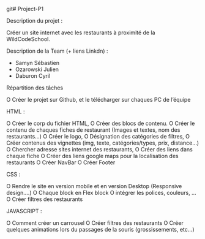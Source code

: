 git# Project-P1

Description du projet :

Créer un site internet avec les restaurants à proximité de la WildCodeSchool.

Description de la Team (+ liens Linkdn) :

- Samyn Sébastien
- Ozarowski Julien
- Daburon Cyril

Répartition des tâches

O Créer le projet sur Github, et le télécharger sur chaques PC de l’équipe

HTML :

O Créer le corp du fichier HTML,
O Créer des blocs de contenu.
O Créer le contenu de chaques fiches de restaurant (Images et textes, nom des restaurants…)
O Créer le logo,
O Désignation des catégories de filtres,
O Créer contenus des vignettes (img, texte, catégories/types, prix, distance…)
O Chercher adresse sites internet des restaurants,
O Créer des liens dans chaque fiche
O Créer des liens google maps pour la localisation des restaurants
O Créer NavBar
O Créer Footer

CSS :

O Rendre le site en version mobile et en version Desktop (Responsive design….)
O Chaque block en Flex block
O intégrer les polices, couleurs, …
O Créer filtres des restaurants

JAVASCRIPT :

O Comment créer un carrousel
O Créer filtres des restaurants
O Créer quelques animations lors du passages de la souris (grossissements, etc…)
